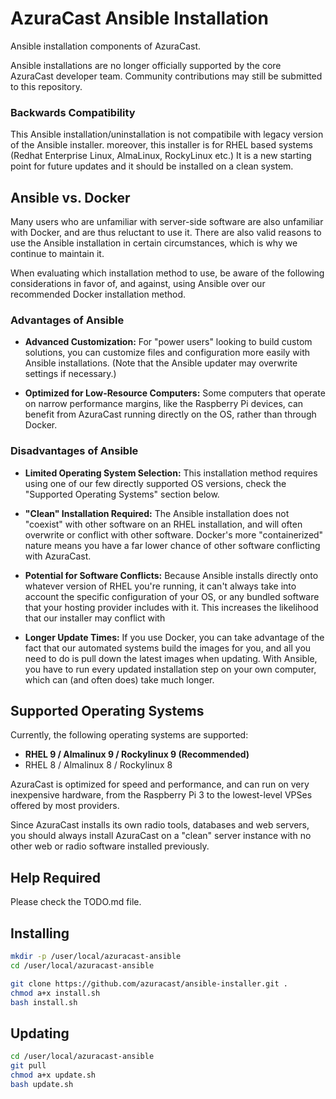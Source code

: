 # AzuraCast Ansible Installation

Ansible installation components of AzuraCast.

Ansible installations are no longer officially supported by the core AzuraCast developer team. Community contributions may still be submitted to this repository.


### Backwards Compatibility

This Ansible installation/uninstallation is not compatibile with legacy version of the Ansible installer. moreover, this installer is for RHEL based systems (Redhat Enterprise Linux, AlmaLinux, RockyLinux etc.)
It is a new starting point for future updates and it should be installed on a clean system.


## Ansible vs. Docker

Many users who are unfamiliar with server-side software are also unfamiliar with Docker, and are thus reluctant to use it. There are also valid reasons to use the Ansible installation in certain circumstances, which is why we continue to maintain it.

When evaluating which installation method to use, be aware of the following considerations in favor of, and against, using Ansible over our recommended Docker installation method.

### Advantages of Ansible

- **Advanced Customization:** For "power users" looking to build custom solutions, you can customize files and configuration more easily with Ansible installations. (Note that the Ansible updater may overwrite settings if necessary.)

- **Optimized for Low-Resource Computers:** Some computers that operate on narrow performance margins, like the Raspberry Pi devices, can benefit from AzuraCast running directly on the OS, rather than through Docker.

### Disadvantages of Ansible

- **Limited Operating System Selection:** This installation method requires using one of our few directly supported OS versions, check the "Supported Operating Systems" section below.

- **"Clean" Installation Required:** The Ansible installation does not "coexist" with other software on an RHEL installation, and will often overwrite or conflict with other software. Docker's more "containerized" nature means you have a far lower chance of other software conflicting with AzuraCast.

- **Potential for Software Conflicts:** Because Ansible installs directly onto whatever version of RHEL you're running, it can't always take into account the specific configuration of your OS, or any bundled software that your hosting provider includes with it. This increases the likelihood that our installer may conflict with 

- **Longer Update Times:** If you use Docker, you can take advantage of the fact that our automated systems build the images for you, and all you need to do is pull down the latest images when updating. With Ansible, you have to run every updated installation step on your own computer, which can (and often does) take much longer.

## Supported Operating Systems

Currently, the following operating systems are supported:

- **RHEL 9 / Almalinux 9 / Rockylinux 9 (Recommended)**
- RHEL 8 / Almalinux 8 / Rockylinux 8


AzuraCast is optimized for speed and performance, and can run on very inexpensive hardware, from the Raspberry Pi 3 to the lowest-level VPSes offered by most providers.

Since AzuraCast installs its own radio tools, databases and web servers, you should always install AzuraCast on a "clean" server instance with no other web or radio software installed previously.

## Help Required

Please check the TODO.md file.

## Installing

```bash
mkdir -p /user/local/azuracast-ansible
cd /user/local/azuracast-ansible

git clone https://github.com/azuracast/ansible-installer.git .
chmod a+x install.sh
bash install.sh
```

## Updating

```bash
cd /user/local/azuracast-ansible
git pull
chmod a+x update.sh
bash update.sh
```
